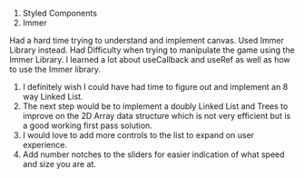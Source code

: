 <!-- Dependencies you will need to install -->
1. Styled Components
2. Immer

<!-- Difficulties -->
Had a hard time trying to understand and implement canvas. Used Immer Library instead.
Had Difficulty when trying to manipulate the game using the Immer Library. I learned a lot about useCallback and useRef as well as how to use the Immer library.


<!-- TODO / WISH LIST -->
1. I definitely wish I could have had time to figure out and implement an 8 way Linked List. 
2. The next step would be to implement a doubly Linked List and Trees to improve on the 2D Array data structure which is not very efficient but is a good working first pass solution.
3. I would love to add more controls to the list to expand on user experience.
4. Add number notches to the sliders for easier indication of what speed and size you are at.